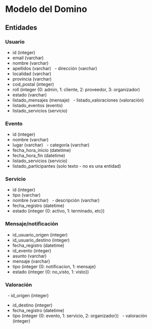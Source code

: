 # Modelo del Domino

## Entidades

### Usuario
   - id (integer)
   - email (varchar)
   - nombre (varchar)
   - apellidos (varchar)
   - dirección (varchar)
   - localidad (varchar)
   - provincia (varchar)
   - cod_postal (integer)
   - roll (integer {0: admin, 1: cliente, 2: proveedor, 3: organizador)
   - estado (varchar)
   - listado_mensajes (mensaje)
   - listado_valoraciones (valoración)
   - listado_eventos (evento)
   - listado_servicios (servicio) 
   
### Evento
   - id (integer)
   - nombre (varchar)
   - lugar (varchar)
   - categoría (varchar)
   - fecha_hora_inicio (datetime)
   - fecha_hora_fin (datetime)
   - listado_servicios (servicio)
   - listado_participantes (solo texto - no es una entidad)

### Servicio
   - id (integer)
   - tipo (varchar)
   - nombre (varchar)
   - descripción (varchar)
   - fecha_registro (datetime)
   - estado (integer {0: activo, 1: terminado, etc})
   
### Mensaje/notificación 
   - id_usuario_origen (integer)
   - id_usuario_destino (integer)
   - fecha_registro (datetime)
   - id_evento (integer)
   - asunto (varchar)
   - mensaje (varchar)
   - tipo (integer {0: notificacion, 1: mensaje}
   - estado (integer {0: no_visto, 1: visto})
   
### Valoración
   - id_origen (integer)
   - id_destino (integer)
   - fecha_registro (datetime)
   - tipo (integer {0: evento, 1: servicio, 2: organizador})
   - valoración (integer)
   
